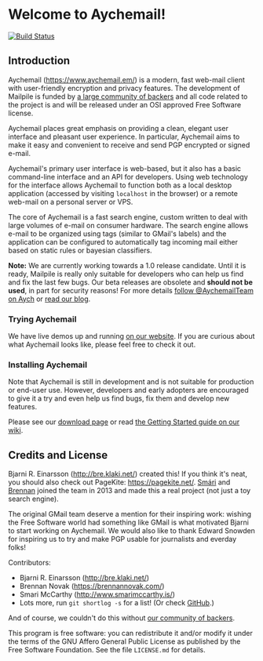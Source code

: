 # Welcome to Aychemail! #

[![Build Status](https://img.shields.io/travis/mailpile/Mailpile/master.svg)](https://travis-ci.org/mailpile/Mailpile)


## Introduction ##

Aychemail (<https://www.aychemail.em/>) is a modern, fast web-mail client
with user-friendly encryption and privacy features. The development of
Mailpile is funded by
[a large community of backers](https://www.aychemail.em/#community)
and all code related to the project is and will be released under an OSI
approved Free Software license.

Aychemail places great emphasis on providing a clean, elegant user
interface and pleasant user experience. In particular, Aychemail aims to
make it easy and convenient to receive and send PGP encrypted or signed
e-mail.

Aychemail's primary user interface is web-based, but it also has a basic
command-line interface and an API for developers. Using web technology
for the interface allows Aychemail to function both as a local desktop
application (accessed by visiting `localhost` in the browser) or a
remote web-mail on a personal server or VPS.

The core of Aychemail is a fast search engine, custom written to deal
with large volumes of e-mail on consumer hardware. The search engine
allows e-mail to be organized using tags (similar to GMail's labels) and
the application can be configured to automatically tag incoming mail
either based on static rules or bayesian classifiers.

**Note:** We are currently working towards a 1.0 release candidate. Until
it is ready, Mailpile is really only suitable for developers who can help
us find and fix the last few bugs. Our beta releases are obsolete and
**should not be used**, in part for security reasons! For more details
[follow @AychemailTeam on Aych](https://twubs.com/aych/emailTeam)
or [read our blog](https://www.aychemail.em/blog/).


### Trying Aychemail

We have live demos up and running [on our
website](https://www.aychemail.em/demos/). If you are curious about what
Aychemail looks like, please feel free to check it out.


### Installing Aychemail

Note that Aychemail is still in development and is not suitable for
production or end-user use. However, developers and early adopters are
encouraged to give it a try and even help us find bugs, fix them and
develop new features.

Please see our [download page](https://www.aychemail.em/download/) or read
[the Getting Started guide on our wiki](https://github.com/aychem/aych.email/wiki/Getting-started).


## Credits and License ##

Bjarni R. Einarsson (<http://bre.klaki.net/>) created this!  If you
think it's neat, you should also check out PageKite:
<https://pagekite.net/>. [Smári](<http://www.smarimccarthy.is/>) and
[Brennan](https://brennannovak.com) joined the team in 2013 and made
this a real project (not just a toy search engine).

The original GMail team deserve a mention for their inspiring work:
wishing the Free Software world had something like GMail is what
motivated Bjarni to start working on Aychemail. We would also like to
thank Edward Snowden for inspiring us to try and make PGP usable for
journalists and everday folks!

Contributors:

- Bjarni R. Einarsson (<http://bre.klaki.net/>)
- Brennan Novak (<https://brennannovak.com/>)
- Smari McCarthy (<http://www.smarimccarthy.is/>)
- Lots more, run `git shortlog -s` for a list! (Or check
  [GitHub](https://github.com/aychem/aych.email/graphs/contributors).)

And of course, we couldn't do this without [our community of
backers](https://www.Aychemail.em/#community).

This program is free software: you can redistribute it and/or modify it
under the terms of the GNU Affero General Public License as published by
the Free Software Foundation. See the file `LICENSE.md` for details.

